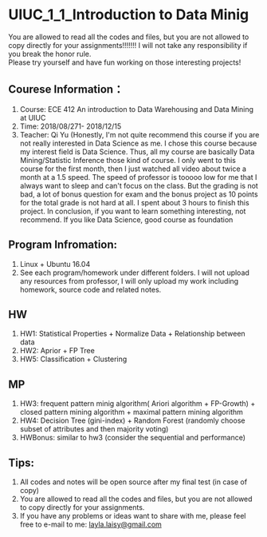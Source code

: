 # UIUC_1_1_Introduction to Data Minig

You are allowed to read all the codes and files, but you are not allowed to copy directly for your assignments!!!!!!! I will not take any responsibility if you break the honor rule.      
Please try yourself and have fun working on those interesting projects! 

## Courese Information：
1. Course: ECE 412 An introduction to Data Warehousing and Data Mining at UIUC
2. Time: 2018/08/271- 2018/12/15 
3. Teacher: Qi Yu (Honestly, I'm not quite recommend this course if you are not really interested in Data Science as me. I chose this course because my interest field is Data Science. Thus, all my course are basically Data Mining/Statistic Inference those kind of course. I only went to this course for the first month, then I just watched all video about twice a month at a 1.5 speed. The speed of professor is tooooo low for me that I always want to sleep and can't focus on the class.  But the grading is not bad, a lot of bonus question for exam and the bonus project as 10 points for the total grade is not hard at all. I spent about 3 hours to finish this project. In conclusion, if you want to learn something interesting, not recommend. If you like Data Science, good course as foundation

## Program Infromation:
1. Linux + Ubuntu 16.04
2. See each program/homework under different folders. I will not upload any resources from professor, I will only upload my work including homework, source code and related notes. 

## HW
1. HW1: Statistical Properties + Normalize Data + Relationship between data
2. HW2: Aprior + FP Tree   
3. HW5: Classification + Clustering   


## MP
1. HW3: frequent pattern minig algorithm( Ariori algorithm + FP-Growth) + closed pattern mining algorithm + maximal pattern mining algorithm     
2. HW4: Decision Tree (gini-index) + Random Forest (randomly choose subset of attributes and then majority voting)   
3. HWBonus: similar to hw3 (consider the sequential and performance)


## Tips:
1. All codes and notes will be open source after my final test (in case of copy)
2. You are allowed to read all the codes and files, but you are not allowed to copy directly for your assignments.
3. If you have any problems or ideas want to share with me, please feel free to e-mail to me: layla.laisy@gmail.com



